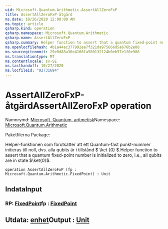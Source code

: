 ```yaml
---
uid: Microsoft.Quantum.Arithmetic.AssertAllZeroFxP
title: AssertAllZeroFxP-åtgärd
ms.date: 10/26/2020 12:00:00 AM
ms.topic: article
qsharp.kind: operation
qsharp.namespace: Microsoft.Quantum.Arithmetic
qsharp.name: AssertAllZeroFxP
qsharp.summary: Helper function to assert that a quantum fixed-point number is initialized to zero, i.e., all qubits are in state $\ket{0}$.
ms.openlocfilehash: 4b1a44ac377992ea7f321da975666d5a676b2e88
ms.sourcegitcommit: 29e0d88a30e4166fa580132124b0eb57e1f0e986
ms.translationtype: MT
ms.contentlocale: sv-SE
ms.lasthandoff: 10/27/2020
ms.locfileid: "92731694"
---
```

# <a name="assertallzerofxp-operation"></a><span data-ttu-id="29c3f-102">AssertAllZeroFxP-åtgärd</span><span class="sxs-lookup"><span data-stu-id="29c3f-102">AssertAllZeroFxP operation</span></span>

<span data-ttu-id="29c3f-103">Namnrymd: [Microsoft. Quantum. aritmetisk](xref:Microsoft.Quantum.Arithmetic)</span><span class="sxs-lookup"><span data-stu-id="29c3f-103">Namespace: [Microsoft.Quantum.Arithmetic](xref:Microsoft.Quantum.Arithmetic)</span></span>

<span data-ttu-id="29c3f-104">Paketfilerna [](https://nuget.org/packages/)</span><span class="sxs-lookup"><span data-stu-id="29c3f-104">Package: [](https://nuget.org/packages/)</span></span>


<span data-ttu-id="29c3f-105">Helper-funktionen som förutsätter att ett Quantum-fast punkt-nummer initieras till noll, dvs. alla qubits är i tillstånd $ \ket {0} $.</span><span class="sxs-lookup"><span data-stu-id="29c3f-105">Helper function to assert that a quantum fixed-point number is initialized to zero, i.e., all qubits are in state $\ket{0}$.</span></span>

```qsharp
operation AssertAllZeroFxP (fp : Microsoft.Quantum.Arithmetic.FixedPoint) : Unit
```


## <a name="input"></a><span data-ttu-id="29c3f-106">Indata</span><span class="sxs-lookup"><span data-stu-id="29c3f-106">Input</span></span>

### <a name="fp--fixedpoint"></a><span data-ttu-id="29c3f-107">RP: [FixedPoint](xref:Microsoft.Quantum.Arithmetic.FixedPoint)</span><span class="sxs-lookup"><span data-stu-id="29c3f-107">fp : [FixedPoint](xref:Microsoft.Quantum.Arithmetic.FixedPoint)</span></span>





## <a name="output--unit"></a><span data-ttu-id="29c3f-108">Utdata: [enhet](xref:microsoft.quantum.lang-ref.unit)</span><span class="sxs-lookup"><span data-stu-id="29c3f-108">Output : [Unit](xref:microsoft.quantum.lang-ref.unit)</span></span>

